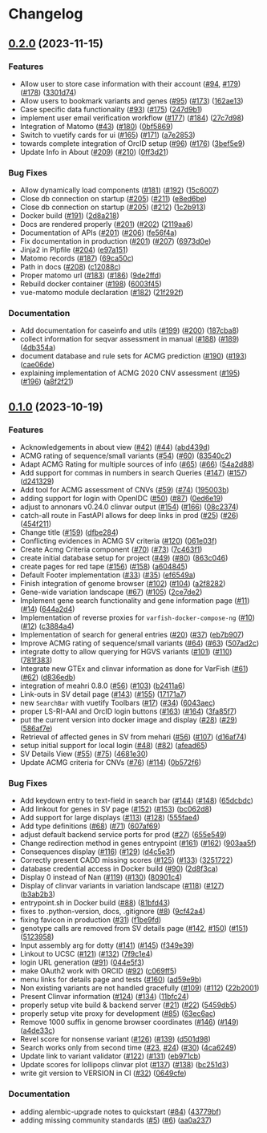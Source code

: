 # Changelog

## [0.2.0](https://github.com/bihealth/reev/compare/v0.1.0...v0.2.0) (2023-11-15)


### Features

* Allow user to store case information with their account ([#94](https://github.com/bihealth/reev/issues/94), [#179](https://github.com/bihealth/reev/issues/179)) ([#178](https://github.com/bihealth/reev/issues/178)) ([3301d74](https://github.com/bihealth/reev/commit/3301d74c1e92e64fd652a41b2946d50027749bcf))
* Allow users to bookmark variants and genes ([#95](https://github.com/bihealth/reev/issues/95)) ([#173](https://github.com/bihealth/reev/issues/173)) ([162ae13](https://github.com/bihealth/reev/commit/162ae1399726e74474d16181d7b709d2bba64bc6))
* Case specific data functionality ([#93](https://github.com/bihealth/reev/issues/93)) ([#175](https://github.com/bihealth/reev/issues/175)) ([247d9b1](https://github.com/bihealth/reev/commit/247d9b16cb2892cc806b32e034868f6c4e370f19))
* implement user email verification workflow ([#177](https://github.com/bihealth/reev/issues/177)) ([#184](https://github.com/bihealth/reev/issues/184)) ([27c7d98](https://github.com/bihealth/reev/commit/27c7d98eec7dccf3af114e593469001cba02da4a))
* Integration of Matomo ([#43](https://github.com/bihealth/reev/issues/43)) ([#180](https://github.com/bihealth/reev/issues/180)) ([0bf5869](https://github.com/bihealth/reev/commit/0bf5869dc72670869f183d860aed8512ff3a05bf))
* Switch to vuetify cards for ui ([#165](https://github.com/bihealth/reev/issues/165)) ([#171](https://github.com/bihealth/reev/issues/171)) ([a7e2853](https://github.com/bihealth/reev/commit/a7e285314bf0e9d9a1195c37527e9501d6628155))
* towards complete integration of OrcID setup ([#96](https://github.com/bihealth/reev/issues/96)) ([#176](https://github.com/bihealth/reev/issues/176)) ([3bef5e9](https://github.com/bihealth/reev/commit/3bef5e9622dab2f363d016dbc1ccb526e77b9ff5))
* Update Info in About ([#209](https://github.com/bihealth/reev/issues/209)) ([#210](https://github.com/bihealth/reev/issues/210)) ([0ff3d21](https://github.com/bihealth/reev/commit/0ff3d212c95dfbd5ee35cbcf7c13fd6100a59fea))


### Bug Fixes

* Allow dynamically load components ([#181](https://github.com/bihealth/reev/issues/181)) ([#192](https://github.com/bihealth/reev/issues/192)) ([15c6007](https://github.com/bihealth/reev/commit/15c60077e70a1e83070d85251ec1d026d1bfd894))
* Close db connection on startup ([#205](https://github.com/bihealth/reev/issues/205)) ([#211](https://github.com/bihealth/reev/issues/211)) ([e8ed6be](https://github.com/bihealth/reev/commit/e8ed6be667379ae95d948d25845a9a28ecb5ec05))
* Close db connection on startup ([#205](https://github.com/bihealth/reev/issues/205)) ([#212](https://github.com/bihealth/reev/issues/212)) ([1c2b913](https://github.com/bihealth/reev/commit/1c2b913313ab413fb521462a3aa1b529b59112da))
* Docker build ([#191](https://github.com/bihealth/reev/issues/191)) ([2d8a218](https://github.com/bihealth/reev/commit/2d8a218b0f5bdc830ee210fc14c852bef7f4415b))
* Docs are rendered properly ([#201](https://github.com/bihealth/reev/issues/201)) ([#202](https://github.com/bihealth/reev/issues/202)) ([2119aa6](https://github.com/bihealth/reev/commit/2119aa65b09e92b5760f96309ddcfe8fc77a8e8a))
* Documentation of APIs ([#201](https://github.com/bihealth/reev/issues/201)) ([#206](https://github.com/bihealth/reev/issues/206)) ([fe56f4a](https://github.com/bihealth/reev/commit/fe56f4a00941aed2eb1c10cf618cc66dfe939771))
* Fix documentation in production ([#201](https://github.com/bihealth/reev/issues/201)) ([#207](https://github.com/bihealth/reev/issues/207)) ([6973d0e](https://github.com/bihealth/reev/commit/6973d0ecf474031c8abe058bd0ca58c9dcc7d377))
* Jinja2 in PIpfile ([#204](https://github.com/bihealth/reev/issues/204)) ([e97a151](https://github.com/bihealth/reev/commit/e97a151a38c8d908f4de717e0f199f0d52a033d7))
* Matomo records  ([#187](https://github.com/bihealth/reev/issues/187)) ([69ca50c](https://github.com/bihealth/reev/commit/69ca50c705964fd614332bc912202bb25f12dc4d))
* Path in docs ([#208](https://github.com/bihealth/reev/issues/208)) ([c12088c](https://github.com/bihealth/reev/commit/c12088c3b9cebe5b6d018a9c3f912e512552f9d7))
* Proper matomo url ([#183](https://github.com/bihealth/reev/issues/183)) ([#186](https://github.com/bihealth/reev/issues/186)) ([9de2ffd](https://github.com/bihealth/reev/commit/9de2ffd477a4a1caa48a00fe1f0916a4fe157515))
* Rebuild docker container ([#198](https://github.com/bihealth/reev/issues/198)) ([6003f45](https://github.com/bihealth/reev/commit/6003f45f5d61cdbff610cf85a32e8c9518d9ca10))
* vue-matomo module declaration ([#182](https://github.com/bihealth/reev/issues/182)) ([21f292f](https://github.com/bihealth/reev/commit/21f292fe5d135bc86023814ad19fab1b92c2da96))


### Documentation

* Add documentation for caseinfo and utils ([#199](https://github.com/bihealth/reev/issues/199)) ([#200](https://github.com/bihealth/reev/issues/200)) ([187cba8](https://github.com/bihealth/reev/commit/187cba8e82e1435993029fee4555bd6ba840fdd2))
* collect information for seqvar assessment in manual ([#188](https://github.com/bihealth/reev/issues/188)) ([#189](https://github.com/bihealth/reev/issues/189)) ([4db354a](https://github.com/bihealth/reev/commit/4db354a8d7202f67ed0ebec1d2c1a52c10ed4a19))
* document database and rule sets for ACMG prediction ([#190](https://github.com/bihealth/reev/issues/190)) ([#193](https://github.com/bihealth/reev/issues/193)) ([cae06de](https://github.com/bihealth/reev/commit/cae06de441b3de4eb32d334eb20cb007751c5dde))
* explaining implementation of ACMG 2020 CNV assessment ([#195](https://github.com/bihealth/reev/issues/195)) ([#196](https://github.com/bihealth/reev/issues/196)) ([a8f2f21](https://github.com/bihealth/reev/commit/a8f2f216b95d0f8eb363b1f828a1a2839a59f91d))

## [0.1.0](https://github.com/bihealth/reev/compare/v0.0.0...v0.1.0) (2023-10-19)


### Features

* Acknowledgements in about view ([#42](https://github.com/bihealth/reev/issues/42)) ([#44](https://github.com/bihealth/reev/issues/44)) ([abd439d](https://github.com/bihealth/reev/commit/abd439d0a84d12d31cae3c9d6ca1c58c9aef62b1))
* ACMG rating of sequence/small variants ([#54](https://github.com/bihealth/reev/issues/54)) ([#60](https://github.com/bihealth/reev/issues/60)) ([83540c2](https://github.com/bihealth/reev/commit/83540c2b64c7e33acf27c77b5138e35fc36f6f4b))
* Adapt ACMG Rating for multiple sources of info ([#65](https://github.com/bihealth/reev/issues/65)) ([#66](https://github.com/bihealth/reev/issues/66)) ([54a2d88](https://github.com/bihealth/reev/commit/54a2d882bd09396595381594d47ea49d3c84f5ae))
* Add support for commas in numbers in search Queries ([#147](https://github.com/bihealth/reev/issues/147)) ([#157](https://github.com/bihealth/reev/issues/157)) ([d241329](https://github.com/bihealth/reev/commit/d241329c5240b750020e1d585e0f499bf8719bf0))
* Add tool for ACMG assessment of CNVs ([#59](https://github.com/bihealth/reev/issues/59)) ([#74](https://github.com/bihealth/reev/issues/74)) ([195003b](https://github.com/bihealth/reev/commit/195003b0f9d81fbd5501fbafd6f172804d92dc91))
* adding support for login with OpenIDC ([#50](https://github.com/bihealth/reev/issues/50)) ([#87](https://github.com/bihealth/reev/issues/87)) ([0ed6e19](https://github.com/bihealth/reev/commit/0ed6e197be105e31f3bfab2a1779a4b11a2c4bf3))
* adjust to annonars v0.24.0 clinvar output ([#154](https://github.com/bihealth/reev/issues/154)) ([#166](https://github.com/bihealth/reev/issues/166)) ([08c2374](https://github.com/bihealth/reev/commit/08c23748ff289ed127d90725d8932d5928011ef4))
* catch-all route in FastAPI allows for deep links in prod ([#25](https://github.com/bihealth/reev/issues/25)) ([#26](https://github.com/bihealth/reev/issues/26)) ([454f211](https://github.com/bihealth/reev/commit/454f211e8c409cbcac354a8895084bec1a2fc6ef))
* Change title ([#159](https://github.com/bihealth/reev/issues/159)) ([dfbe284](https://github.com/bihealth/reev/commit/dfbe28405a32f3a7bc5d77a125f64f07caa87ed4))
* Conflicting evidences in ACMG SV criteria ([#120](https://github.com/bihealth/reev/issues/120)) ([061e03f](https://github.com/bihealth/reev/commit/061e03f4301fd16621272aad7ae40176f6750f71))
* Create Acmg Criteria component ([#70](https://github.com/bihealth/reev/issues/70)) ([#73](https://github.com/bihealth/reev/issues/73)) ([7c463f1](https://github.com/bihealth/reev/commit/7c463f10a6a859ef625b6d3a4f580f21f970290a))
* create initial database setup for project ([#49](https://github.com/bihealth/reev/issues/49)) ([#80](https://github.com/bihealth/reev/issues/80)) ([863c046](https://github.com/bihealth/reev/commit/863c04650aaa40e9982b8f6315a0b8926c89d76a))
* create pages for red tape ([#156](https://github.com/bihealth/reev/issues/156)) ([#158](https://github.com/bihealth/reev/issues/158)) ([a604845](https://github.com/bihealth/reev/commit/a6048453be0be30942de286fc779954937300218))
* Default Footer implementation ([#33](https://github.com/bihealth/reev/issues/33)) ([#35](https://github.com/bihealth/reev/issues/35)) ([ef6549a](https://github.com/bihealth/reev/commit/ef6549a5b8b2443bcadf302b3c62194ad39ab1fd))
* Finish integration of genome browser ([#102](https://github.com/bihealth/reev/issues/102)) ([#104](https://github.com/bihealth/reev/issues/104)) ([a2f8282](https://github.com/bihealth/reev/commit/a2f82828a423616a634a1f1b712c5b0194eb212a))
* Gene-wide variation landscape ([#67](https://github.com/bihealth/reev/issues/67)) ([#105](https://github.com/bihealth/reev/issues/105)) ([2ce7de2](https://github.com/bihealth/reev/commit/2ce7de2e3d04fcd7dee1c4330e36134df8c1ade5))
* Implement gene search functionality and gene information page ([#11](https://github.com/bihealth/reev/issues/11)) ([#14](https://github.com/bihealth/reev/issues/14)) ([644a2d4](https://github.com/bihealth/reev/commit/644a2d4e957ca3cd6e4da5d7b353c75b4f4e201c))
* Implementation of reverse proxies for `varfish-docker-compose-ng` ([#10](https://github.com/bihealth/reev/issues/10)) ([#12](https://github.com/bihealth/reev/issues/12)) ([c3884a4](https://github.com/bihealth/reev/commit/c3884a42acaf9b42e3ada76bf6b4195cf85b7dce))
* Implementation of search for general entries ([#20](https://github.com/bihealth/reev/issues/20)) ([#37](https://github.com/bihealth/reev/issues/37)) ([eb7b907](https://github.com/bihealth/reev/commit/eb7b907e965955babf3aa530001a1ef41eaeb5ad))
* Improve ACMG rating of sequence/small variants ([#64](https://github.com/bihealth/reev/issues/64)) ([#63](https://github.com/bihealth/reev/issues/63)) ([507ad2c](https://github.com/bihealth/reev/commit/507ad2c27dd230889c334a2d8b96dbb7a8f56e07))
* integrate dotty to allow querying for HGVS variants ([#101](https://github.com/bihealth/reev/issues/101)) ([#110](https://github.com/bihealth/reev/issues/110)) ([781f383](https://github.com/bihealth/reev/commit/781f3833b7e92899a4281f86c09d6015d0b993a0))
* Integrate new GTEx and clinvar information as done for VarFish ([#61](https://github.com/bihealth/reev/issues/61)) ([#62](https://github.com/bihealth/reev/issues/62)) ([d836edb](https://github.com/bihealth/reev/commit/d836edb8f44091e8cb2e593536ab3bbbe00737f8))
* integration of meahri 0.8.0 ([#56](https://github.com/bihealth/reev/issues/56)) ([#103](https://github.com/bihealth/reev/issues/103)) ([b2411a6](https://github.com/bihealth/reev/commit/b2411a638592b5b1eb618e5e8d685bccdd9f30ac))
* Link-outs in SV detail page ([#143](https://github.com/bihealth/reev/issues/143)) ([#155](https://github.com/bihealth/reev/issues/155)) ([17171a7](https://github.com/bihealth/reev/commit/17171a7ca277e2ab5b99a21d56257e3972f982b6))
* new `SearchBar` with vuetify Toolbars ([#17](https://github.com/bihealth/reev/issues/17)) ([#34](https://github.com/bihealth/reev/issues/34)) ([6043aec](https://github.com/bihealth/reev/commit/6043aec2d4e8d0a5a516ea4e8afffc4ca60b5ffe))
* proper LS-RI-AAI and OrcID login buttons ([#163](https://github.com/bihealth/reev/issues/163)) ([#164](https://github.com/bihealth/reev/issues/164)) ([3fa85f7](https://github.com/bihealth/reev/commit/3fa85f71b61cd0c0511c2345f47b3778a3390f0b))
* put the current version into docker image and display ([#28](https://github.com/bihealth/reev/issues/28)) ([#29](https://github.com/bihealth/reev/issues/29)) ([586af7e](https://github.com/bihealth/reev/commit/586af7e77e611b94ce46a0644fd41a7bbb123430))
* Retrieval of affected genes in SV from mehari ([#56](https://github.com/bihealth/reev/issues/56)) ([#107](https://github.com/bihealth/reev/issues/107)) ([d16af74](https://github.com/bihealth/reev/commit/d16af74656e435ca5b501d9fea1269c89a3d9270))
* setup initial support for local login ([#48](https://github.com/bihealth/reev/issues/48)) ([#82](https://github.com/bihealth/reev/issues/82)) ([afead65](https://github.com/bihealth/reev/commit/afead65eb52f37d5ac5b2ccb7e3bda71b03ff977))
* SV Details View ([#55](https://github.com/bihealth/reev/issues/55)) ([#75](https://github.com/bihealth/reev/issues/75)) ([4681e30](https://github.com/bihealth/reev/commit/4681e30bf5b122af1b21b93738f6291f92416881))
* Update ACMG criteria for CNVs ([#76](https://github.com/bihealth/reev/issues/76)) ([#114](https://github.com/bihealth/reev/issues/114)) ([0b572f6](https://github.com/bihealth/reev/commit/0b572f6ff43b4aef19799f3d409978d1a2019d1e))


### Bug Fixes

* Add keydown entry to text-field in search bar ([#144](https://github.com/bihealth/reev/issues/144)) ([#148](https://github.com/bihealth/reev/issues/148)) ([65dcbdc](https://github.com/bihealth/reev/commit/65dcbdca25713564dc4908c13e1a6516ef0bcc60))
* Add linkout for genes in SV page ([#152](https://github.com/bihealth/reev/issues/152)) ([#153](https://github.com/bihealth/reev/issues/153)) ([bc062d8](https://github.com/bihealth/reev/commit/bc062d8d0d86868bccc14d114133cb06b6371cff))
* Add support for large displays ([#113](https://github.com/bihealth/reev/issues/113)) ([#128](https://github.com/bihealth/reev/issues/128)) ([555fae4](https://github.com/bihealth/reev/commit/555fae4b5d59a1a9139a5ccb1ac7f4c6ed1bb920))
* Add type definitions ([#68](https://github.com/bihealth/reev/issues/68)) ([#71](https://github.com/bihealth/reev/issues/71)) ([607af69](https://github.com/bihealth/reev/commit/607af695b6ecce749fa6b43674a21b375cead467))
* adjust default backend service ports for prod ([#27](https://github.com/bihealth/reev/issues/27)) ([655e549](https://github.com/bihealth/reev/commit/655e5494b2ea67e54047ab6e48d4307c8696ae06))
* Change redirection method in genes entrypoint ([#161](https://github.com/bihealth/reev/issues/161)) ([#162](https://github.com/bihealth/reev/issues/162)) ([903aa5f](https://github.com/bihealth/reev/commit/903aa5f437b5cdd70fcf6929752a0ba1eece56eb))
* Consequences display ([#116](https://github.com/bihealth/reev/issues/116)) ([#129](https://github.com/bihealth/reev/issues/129)) ([d4c5e3f](https://github.com/bihealth/reev/commit/d4c5e3f31c512475ff04fde352c155ccc5dd3f9f))
* Correctly present CADD missing scores ([#125](https://github.com/bihealth/reev/issues/125)) ([#133](https://github.com/bihealth/reev/issues/133)) ([3251722](https://github.com/bihealth/reev/commit/3251722a619cae6e55bfa8f673cf3c6b502a2181))
* database credential access in Docker build ([#90](https://github.com/bihealth/reev/issues/90)) ([2d8f3ca](https://github.com/bihealth/reev/commit/2d8f3caed5cea771e3fbee9e5a8c16ffb07da1a1))
* Display 0 instead of Nan ([#119](https://github.com/bihealth/reev/issues/119)) ([#130](https://github.com/bihealth/reev/issues/130)) ([80901c4](https://github.com/bihealth/reev/commit/80901c4a2231fbb4ea4864ad243a53953dd4dcf9))
* Display of clinvar variants in variation landscape ([#118](https://github.com/bihealth/reev/issues/118)) ([#127](https://github.com/bihealth/reev/issues/127)) ([b3ab2b3](https://github.com/bihealth/reev/commit/b3ab2b3d7752f48d945a7ca4346d78488fea0b1a))
* entrypoint.sh in Docker build ([#88](https://github.com/bihealth/reev/issues/88)) ([81bfd43](https://github.com/bihealth/reev/commit/81bfd4330fb5f4223b2628a6a444de85b83bd5dc))
* fixes to .python-version, docs, .gitignore ([#8](https://github.com/bihealth/reev/issues/8)) ([9cf42a4](https://github.com/bihealth/reev/commit/9cf42a449170e9a379cfb92bb9b72af7c47cd6d6))
* fixing favicon in production ([#31](https://github.com/bihealth/reev/issues/31)) ([f1be9fd](https://github.com/bihealth/reev/commit/f1be9fd577fa17df69790aced720f32fb2f814f6))
* genotype calls are removed from SV details page ([#142](https://github.com/bihealth/reev/issues/142), [#150](https://github.com/bihealth/reev/issues/150)) ([#151](https://github.com/bihealth/reev/issues/151)) ([5123958](https://github.com/bihealth/reev/commit/5123958a5cf6b0ab904571820649807ae0daa315))
* Input assembly arg for dotty ([#141](https://github.com/bihealth/reev/issues/141)) ([#145](https://github.com/bihealth/reev/issues/145)) ([f349e39](https://github.com/bihealth/reev/commit/f349e391d10fa0e6e33ec023bdf35df24977f4ca))
* Linkout to UCSC ([#121](https://github.com/bihealth/reev/issues/121)) ([#132](https://github.com/bihealth/reev/issues/132)) ([7f9c1e4](https://github.com/bihealth/reev/commit/7f9c1e47410c4e366fbf741425da835f3df8faf9))
* login URL generation ([#91](https://github.com/bihealth/reev/issues/91)) ([044e5f3](https://github.com/bihealth/reev/commit/044e5f3bee3bcd04a95efd78830d16ac8dd34bec))
* make OAuth2 work with ORCID ([#92](https://github.com/bihealth/reev/issues/92)) ([c069ff5](https://github.com/bihealth/reev/commit/c069ff5ac22673bb9c9043011bd6df75a5120d61))
* menu links for details page and tests ([#160](https://github.com/bihealth/reev/issues/160)) ([ad59e9b](https://github.com/bihealth/reev/commit/ad59e9b5b862c09182a0e3d27df4e62d429438ce))
* Non existing variants are not handled gracefully ([#109](https://github.com/bihealth/reev/issues/109)) ([#112](https://github.com/bihealth/reev/issues/112)) ([22b2001](https://github.com/bihealth/reev/commit/22b20017212ca7c701fb248a177e443c200e8a0a))
* Present Clinvar information ([#124](https://github.com/bihealth/reev/issues/124)) ([#134](https://github.com/bihealth/reev/issues/134)) ([11bfc24](https://github.com/bihealth/reev/commit/11bfc24d240d787801ed585416fb1ac465d72b40))
* properly setup vite build & backend server ([#21](https://github.com/bihealth/reev/issues/21)) ([#22](https://github.com/bihealth/reev/issues/22)) ([5459db5](https://github.com/bihealth/reev/commit/5459db55a3faa184353cd66ef7071407a27c1c8f))
* properly setup vite proxy for development ([#85](https://github.com/bihealth/reev/issues/85)) ([63ec6ac](https://github.com/bihealth/reev/commit/63ec6ac869ffd5f6c081bfa1016eec9396aa8611))
* Remove 1000 suffix in genome browser coordinates ([#146](https://github.com/bihealth/reev/issues/146)) ([#149](https://github.com/bihealth/reev/issues/149)) ([a4de33c](https://github.com/bihealth/reev/commit/a4de33c1690464b429917b725932ab248c697798))
* Revel score for nonsense variant ([#126](https://github.com/bihealth/reev/issues/126)) ([#139](https://github.com/bihealth/reev/issues/139)) ([d501d98](https://github.com/bihealth/reev/commit/d501d98ccf7ddc8bd966ac6f25cf82c9fc6d2662))
* Search works only from second time ([#23](https://github.com/bihealth/reev/issues/23), [#24](https://github.com/bihealth/reev/issues/24)) ([#30](https://github.com/bihealth/reev/issues/30)) ([4ca6249](https://github.com/bihealth/reev/commit/4ca62497dd107a684254465ba189b5715d79f785))
* Update link to variant validator ([#122](https://github.com/bihealth/reev/issues/122)) ([#131](https://github.com/bihealth/reev/issues/131)) ([eb971cb](https://github.com/bihealth/reev/commit/eb971cb8185e4a88092acee08627f7da78fe4c3a))
* Update scores for lollipops clinvar plot ([#137](https://github.com/bihealth/reev/issues/137)) ([#138](https://github.com/bihealth/reev/issues/138)) ([bc251d3](https://github.com/bihealth/reev/commit/bc251d30aa8b807c20c1527515fd2707926f92f5))
* write git version to VERSION in CI ([#32](https://github.com/bihealth/reev/issues/32)) ([0649cfe](https://github.com/bihealth/reev/commit/0649cfe6fb322814b873fa9790eb29e5b33ed950))


### Documentation

* adding alembic-upgrade notes to quickstart ([#84](https://github.com/bihealth/reev/issues/84)) ([43779bf](https://github.com/bihealth/reev/commit/43779bf92e6180eed468d91502e117eef687e10b))
* adding missing community standards ([#5](https://github.com/bihealth/reev/issues/5)) ([#6](https://github.com/bihealth/reev/issues/6)) ([aa0a237](https://github.com/bihealth/reev/commit/aa0a237fa67e969d42491638090199c32d0d3c45))

